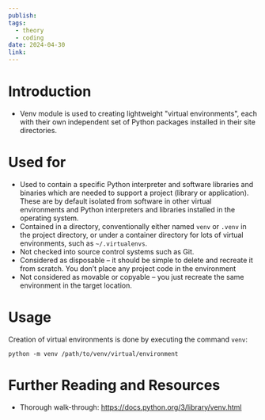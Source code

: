 ```yaml
---
publish: 
tags:
  - theory
  - coding
date: 2024-04-30
link:
---
```

# Introduction
- Venv module is used to creating lightweight "virtual environments", each with their own independent set of Python packages installed in their site directories.

# Used for
- Used to contain a specific Python interpreter and software libraries and binaries which are needed to support a project (library or application). These are by default isolated from software in other virtual environments and Python interpreters and libraries installed in the operating system.
- Contained in a directory, conventionally either named `venv` or `.venv` in the project directory, or under a container directory for lots of virtual environments, such as `~/.virtualenvs`.
- Not checked into source control systems such as Git.
- Considered as disposable – it should be simple to delete and recreate it from scratch. You don’t place any project code in the environment
- Not considered as movable or copyable – you just recreate the same environment in the target location.

# Usage
Creation of virtual environments is done by executing the command `venv`:

```console
python -m venv /path/to/venv/virtual/environment 
```

# Further Reading and Resources
- Thorough walk-through: https://docs.python.org/3/library/venv.html
